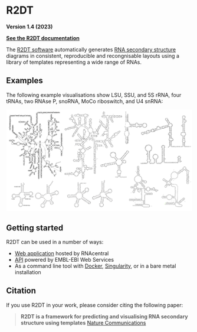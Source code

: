 # R2DT

**Version 1.4 (2023)**

**[See the R2DT documentation](https://r2dt.readthedocs.io/)**

The [R2DT software](https://github.com/RNAcentral/R2DT) automatically generates [RNA secondary structure](https://en.wikipedia.org/wiki/Nucleic_acid_secondary_structure) diagrams in consistent, reproducible and recongnisable layouts using a library of templates representing a wide range of RNAs.

## Examples

The following example visualisations show LSU, SSU, and 5S rRNA, four tRNAs, two RNAse P, snoRNA, MoCo riboswitch, and U4 snRNA:

![R2DT examples](./docs/r2dt-examples.png)

## Getting started

R2DT can be used in a number of ways:

* [Web application](https://rnacentral.org/r2dt) hosted by RNAcentral
* [API](https://www.ebi.ac.uk/Tools/common/tools/help/index.html?tool=r2dt) powered by EMBL-EBI Web Services
* As a command line tool with [Docker](https://www.docker.com), [Singularity](https://sylabs.io/docs/#singularity), or in a bare metal installation

## Citation

If you use R2DT in your work, please consider citing the following paper:

> **R2DT is a framework for predicting and visualising RNA secondary structure using templates**
> [Nature Communications](https://www.nature.com/articles/s41467-021-23555-5)
